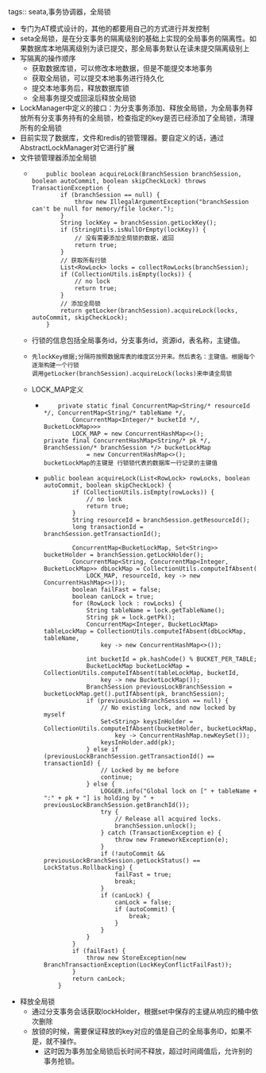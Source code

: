 tags:: seata,事务协调器，全局锁

- 专门为AT模式设计的，其他的都要用自己的方式进行并发控制
- seta全局锁，是在分支事务的隔离级别的基础上实现的全局事务的隔离性。如果数据库本地隔离级别为读已提交，那全局事务默认在读未提交隔离级别上
- 写隔离的操作顺序
	- 获取数据库锁，可以修改本地数据，但是不能提交本地事务
	- 获取全局锁，可以提交本地事务进行持久化
	- 提交本地事务后，释放数据库锁
	- 全局事务提交或回滚后释放全局锁
- LockManager中定义的接口：为分支事务添加、释放全局锁，为全局事务释放所有分支事务持有的全局锁，检查指定的key是否已经添加了全局锁，清理所有的全局锁
- 目前实现了数据库，文件和redis的锁管理器。要自定义的话，通过AbstractLockManager对它进行扩展
- 文件锁管理器添加全局锁
	- ```
	      public boolean acquireLock(BranchSession branchSession, boolean autoCommit, boolean skipCheckLock) throws TransactionException {
	          if (branchSession == null) {
	              throw new IllegalArgumentException("branchSession can't be null for memory/file locker.");
	          }
	          String lockKey = branchSession.getLockKey();
	          if (StringUtils.isNullOrEmpty(lockKey)) {
	              // 没有需要添加全局锁的数据，返回
	              return true;
	          }
	          // 获取所有行锁
	          List<RowLock> locks = collectRowLocks(branchSession);
	          if (CollectionUtils.isEmpty(locks)) {
	              // no lock
	              return true;
	          }
	          // 添加全局锁
	          return getLocker(branchSession).acquireLock(locks, autoCommit, skipCheckLock);
	      }
	  ```
	- 行锁的信息包括全局事务id，分支事务id，资源id，表名称，主键值。
	- ```
	  先lockKey根据;分隔符按照数据库表的维度区分开来。然后表名：主键值。根据每个逐渐构建一个行锁
	  调用getLocker(branchSession).acquireLock(locks)来申请全局锁
	  ```
	- LOCK_MAP定义
		- ```
		      private static final ConcurrentMap<String/* resourceId */, ConcurrentMap<String/* tableName */,
		          ConcurrentMap<Integer/* bucketId */, BucketLockMap>>>
		          LOCK_MAP = new ConcurrentHashMap<>();
		  private final ConcurrentHashMap<String/* pk */, BranchSession/* branchSession */> bucketLockMap
		              = new ConcurrentHashMap<>();
		  bucketLockMap的主键是 行锁锁代表的数据库一行记录的主键值
		  ```
		- ```
		  public boolean acquireLock(List<RowLock> rowLocks, boolean autoCommit, boolean skipCheckLock) {
		          if (CollectionUtils.isEmpty(rowLocks)) {
		              // no lock
		              return true;
		          }
		          String resourceId = branchSession.getResourceId();
		          long transactionId = branchSession.getTransactionId();
		  
		          ConcurrentMap<BucketLockMap, Set<String>> bucketHolder = branchSession.getLockHolder();
		          ConcurrentMap<String, ConcurrentMap<Integer, BucketLockMap>> dbLockMap = CollectionUtils.computeIfAbsent(
		              LOCK_MAP, resourceId, key -> new ConcurrentHashMap<>());
		          boolean failFast = false;
		          boolean canLock = true;
		          for (RowLock lock : rowLocks) {
		              String tableName = lock.getTableName();
		              String pk = lock.getPk();
		              ConcurrentMap<Integer, BucketLockMap> tableLockMap = CollectionUtils.computeIfAbsent(dbLockMap, tableName,
		                  key -> new ConcurrentHashMap<>());
		  
		              int bucketId = pk.hashCode() % BUCKET_PER_TABLE;
		              BucketLockMap bucketLockMap = CollectionUtils.computeIfAbsent(tableLockMap, bucketId,
		                  key -> new BucketLockMap());
		              BranchSession previousLockBranchSession = bucketLockMap.get().putIfAbsent(pk, branchSession);
		              if (previousLockBranchSession == null) {
		                  // No existing lock, and now locked by myself
		                  Set<String> keysInHolder = CollectionUtils.computeIfAbsent(bucketHolder, bucketLockMap,
		                      key -> ConcurrentHashMap.newKeySet());
		                  keysInHolder.add(pk);
		              } else if (previousLockBranchSession.getTransactionId() == transactionId) {
		                  // Locked by me before
		                  continue;
		              } else {
		                  LOGGER.info("Global lock on [" + tableName + ":" + pk + "] is holding by " + previousLockBranchSession.getBranchId());
		                  try {
		                      // Release all acquired locks.
		                      branchSession.unlock();
		                  } catch (TransactionException e) {
		                      throw new FrameworkException(e);
		                  }
		                  if (!autoCommit && previousLockBranchSession.getLockStatus() == LockStatus.Rollbacking) {
		                      failFast = true;
		                      break;
		                  }
		                  if (canLock) {
		                      canLock = false;
		                      if (autoCommit) {
		                          break;
		                      }
		                  }
		              }
		          }
		          if (failFast) {
		              throw new StoreException(new BranchTransactionException(LockKeyConflictFailFast));
		          }
		          return canLock;
		      }
		  ```
- 释放全局锁
	- 通过分支事务会话获取lockHolder，根据set中保存的主键从响应的桶中依次删除
	- 放锁的时候，需要保证释放的key对应的值是自己的全局事务ID，如果不是，就不操作。
		- 这时因为事务加全局锁后长时间不释放，超过时间阈值后，允许别的事务抢锁。